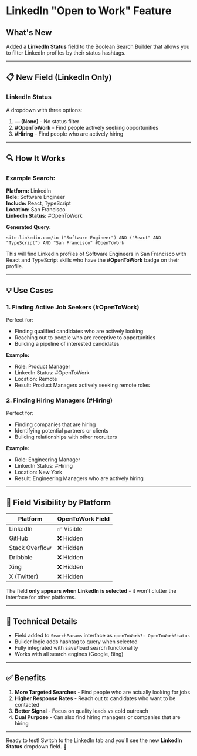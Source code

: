 # LinkedIn "Open to Work" Feature

## What's New

Added a **LinkedIn Status** field to the Boolean Search Builder that allows you to filter LinkedIn profiles by their status hashtags.

---

## 📋 New Field (LinkedIn Only)

### **LinkedIn Status**
A dropdown with three options:

1. **— (None)** - No status filter
2. **#OpenToWork** - Find people actively seeking opportunities
3. **#Hiring** - Find people who are actively hiring

---

## 🔍 How It Works

### Example Search:
**Platform:** LinkedIn  
**Role:** Software Engineer  
**Include:** React, TypeScript  
**Location:** San Francisco  
**LinkedIn Status:** #OpenToWork  

**Generated Query:**
```
site:linkedin.com/in ("Software Engineer") AND ("React" AND "TypeScript") AND "San Francisco" #OpenToWork
```

This will find LinkedIn profiles of Software Engineers in San Francisco with React and TypeScript skills who have the **#OpenToWork** badge on their profile.

---

## 💡 Use Cases

### 1. Finding Active Job Seekers (#OpenToWork)
Perfect for:
- Finding qualified candidates who are actively looking
- Reaching out to people who are receptive to opportunities
- Building a pipeline of interested candidates

**Example:**
- Role: Product Manager
- LinkedIn Status: #OpenToWork
- Location: Remote
- Result: Product Managers actively seeking remote roles

### 2. Finding Hiring Managers (#Hiring)
Perfect for:
- Finding companies that are hiring
- Identifying potential partners or clients
- Building relationships with other recruiters

**Example:**
- Role: Engineering Manager
- LinkedIn Status: #Hiring
- Location: New York
- Result: Engineering Managers who are actively hiring

---

## 🎯 Field Visibility by Platform

| Platform | OpenToWork Field |
|----------|------------------|
| LinkedIn | ✅ Visible |
| GitHub | ❌ Hidden |
| Stack Overflow | ❌ Hidden |
| Dribbble | ❌ Hidden |
| Xing | ❌ Hidden |
| X (Twitter) | ❌ Hidden |

The field **only appears when LinkedIn is selected** - it won't clutter the interface for other platforms.

---

## 🔧 Technical Details

- Field added to `SearchParams` interface as `openToWork?: OpenToWorkStatus`
- Builder logic adds hashtag to query when selected
- Fully integrated with save/load search functionality
- Works with all search engines (Google, Bing)

---

## ✅ Benefits

1. **More Targeted Searches** - Find people who are actually looking for jobs
2. **Higher Response Rates** - Reach out to candidates who want to be contacted
3. **Better Signal** - Focus on quality leads vs cold outreach
4. **Dual Purpose** - Can also find hiring managers or companies that are hiring

---

Ready to test! Switch to the LinkedIn tab and you'll see the new **LinkedIn Status** dropdown field. 🚀

